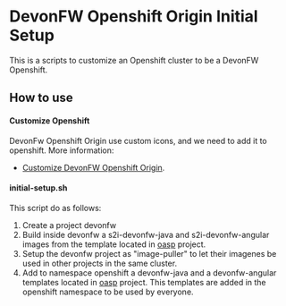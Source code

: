 # DevonFW Openshift Origin Initial Setup

This is a scripts to customize an Openshift cluster to be a DevonFW Openshift.

## How to use

#### Customize Openshift

DevonFw Openshift Origin use custom icons, and we need to add it to openshift. More information:
- [Customize DevonFW Openshift Origin](./customizeOpenshift).

#### initial-setup.sh

This script do as follows:
1. Create a project devonfw
2. Build inside devonfw a s2i-devonfw-java and s2i-devonfw-angular images from the template located in [oasp](https://github.com/oasp/s2i/tree/master/s2i) project.
3. Setup the devonfw project as "image-puller" to let their imagenes be used in other projects in the same cluster.
4. Add to namespace openshift a devonfw-java and a devonfw-angular templates located in [oasp](https://github.com/oasp/s2i/tree/master/templates/devonfw) project. This templates are added in the openshift namespace to be used by everyone.
